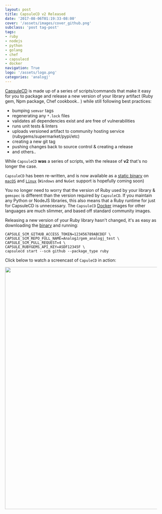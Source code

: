 ```yaml
---
layout: post
title: CapsuleCD v2 Released
date: '2017-08-06T01:19:33-08:00'
cover: '/assets/images/cover_github.png'
subclass: 'post tag-post'
tags:
- ruby
- nodejs
- python
- golang
- chef
- capsulecd
- docker
navigation: True
logo: '/assets/logo.png'
categories: 'analogj'
---
```


[CapsuleCD](https://github.com/AnalogJ/capsulecd) is made up of a series of scripts/commands that make it easy for you to package and release a new version of your library artifact (Ruby gem, Npm package, Chef cookbook.. ) while still following best practices: 

- bumping `semvar` tags
- regenerating any `*.lock` files
- validates all dependencies exist and are free of vulnerabilities
- runs unit tests & linters
- uploads versioned artifact to community hosting service (rubygems/supermarket/pypi/etc)
- creating a new git tag
- pushing changes back to source control & creating a release
- and others..

While `CapsuleCD` **was** a series of scripts, with the release of **v2** that's no longer the case. 

`CapsuleCD` has been re-written, and is now available as a [static binary](https://github.com/AnalogJ/capsulecd/releases) on [`macOS`](https://github.com/AnalogJ/capsulecd/releases/download/v2.0.10/capsulecd-darwin-amd64) and [`Linux`](https://github.com/AnalogJ/capsulecd/releases/download/v2.0.10/capsulecd-linux-amd64) (`Windows` and `NuGet` support is hopefully coming soon)

You no longer need to worry that the version of Ruby used by your library & `gemspec` is different than the version required by `CapsuleCD`. If you maintain any Python or NodeJS libraries, this also means that a Ruby runtime for just for CapsuleCD is unnecessary. The `CapsuleCD` [Docker](https://hub.docker.com/r/analogj/capsulecd/tags/) images for other languages are much slimmer, and based off standard community images. 

Releasing a new version of your Ruby library hasn't changed, it's as easy as downloading the [binary](https://github.com/AnalogJ/capsulecd/releases) and running:

```
CAPSULE_SCM_GITHUB_ACCESS_TOKEN=123456789ABCDEF \
CAPSULE_SCM_REPO_FULL_NAME=AnalogJ/gem_analogj_test \
CAPSULE_SCM_PULL_REQUEST=4 \
CAPSULE_RUBYGEMS_API_KEY=ASDF12345F \
capsulecd start --scm github --package_type ruby
```

Click below to watch a screencast of `CapuleCD` in action:

<p align="center">
<a href="https://analogj.github.io/capsulecd">
  <img width="800" src="https://cdn.rawgit.com/AnalogJ/capsulecd/master/capsulecd-screencast.png">
  </a>
</p>


<div class="github-widget" data-repo="AnalogJ/capsulecd"></div>






